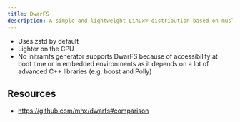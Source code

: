 ```yaml
---
title: DwarFS
description: A simple and lightweight Linux® distribution based on musl libc and toybox
---
```


- Uses zstd by default
- Lighter on the CPU
- No initramfs generator supports DwarFS because of accessibility at boot time or in embedded environments as it depends on a lot of advanced C++ libraries (e.g. boost and Polly)

## Resources
- https://github.com/mhx/dwarfs#comparison
